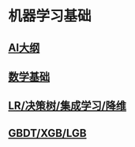 # 机器学习基础
## [AI大纲](AI大纲.png)
## [数学基础](https://bailingnan.github.io/post/shu-xue/)
## [LR/决策树/集成学习/降维](https://bailingnan.github.io/post/mldl/)
## [GBDT/XGB/LGB](GBDT_XGB_LGB.md)
